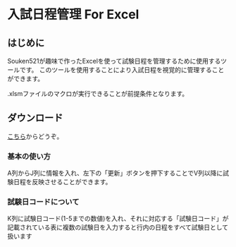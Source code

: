 # 入試日程管理 For Excel

## はじめに
Souken521が趣味で作ったExcelを使って試験日程を管理するために使用するツールです。
このツールを使用することにより入試日程を視覚的に管理することができます。

.xlsmファイルのマクロが実行できることが前提条件となります。
 
 ## ダウンロード
 [こちら](https://1drv.ms/u/s!Aio0rhFpTLcr0g-2WJZiI1yj76oL?e=wlFjFf)からどうぞ。

### 基本の使い方
  A列からJ列に情報を入れ、左下の「更新」ボタンを押下することでV列以降に試験日程を反映させることができます。
   
 ### 試験日コードについて 
 K列に試験日コード(1-5までの数値)を入れ、それに対応する「試験日コード」が記載されている表に複数の試験日を入力すると行内の日程をすべて試験日として扱います

